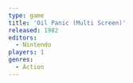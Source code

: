 ```yaml
---
type: game
title: 'Oil Panic (Multi Screen)'
released: 1982
editors: 
  - Nintendo
players: 1
genres:
  - Action
---
```

